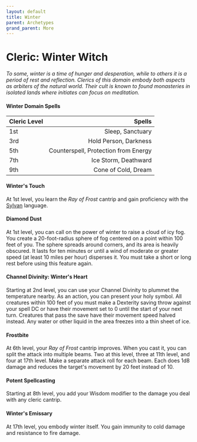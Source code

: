 ```yaml
---
layout: default
title: Winter
parent: Archetypes
grand_parent: More
---
```


# Cleric: Winter Witch

_To some, winter is a time of hunger and desperation, while to others it is a period of rest and reflection. Clerics of this domain embody both aspects as arbiters of the natural world. Their cult is known to found monasteries in isolated lands where initiates can focus on meditation._


#### Winter Domain Spells

| Cleric Level |                               Spells |
| :----------- | -----------------------------------: |
| 1st          |                     Sleep, Sanctuary |
| 3rd          |                Hold Person, Darkness |
| 5th          | Counterspell, Protection from Energy |
| 7th          |                 Ice Storm, Deathward |
| 9th          |                  Cone of Cold, Dream |


#### Winter's Touch 

At 1st level, you learn the *Ray of Frost* cantrip and gain proficiency with the [Sylvan](../languages/secret_languages) language.


#### Diamond Dust

At 1st level, you can call on the power of winter to raise a cloud of icy fog. You create a 20-foot-radius sphere of fog centered on a point within 100 feet of you. The sphere spreads around corners, and its area is heavily obscured. It lasts for ten minutes or until a wind of moderate or greater speed (at least 10 miles per hour) disperses it. You must take a short or long rest before using this feature again.


#### Channel Divinity: Winter's Heart

Starting at 2nd level, you can use your Channel Divinity to plummet the temperature nearby. As an action, you can present your holy symbol. All creatures within 100 feet of you must make a Dexterity saving throw against your spell DC or have their movement set to 0 until the start of your next turn. Creatures that pass the save have their movement speed halved instead. Any water or other liquid in the area freezes into a thin sheet of ice.


#### Frostbite

At 6th level, your _Ray of Frost_ cantrip improves. When you cast it, you can split the attack into multiple beams. Two at this level, three at 11th level, and four at 17th level. Make a separate attack roll for each beam. Each does 1d8 damage and reduces the target's movement by 20 feet instead of 10.


#### Potent Spellcasting

Starting at 8th level, you add your Wisdom modifier to the damage you deal with any cleric cantrip.


#### Winter's Emissary

At 17th level, you embody winter itself. You gain immunity to cold damage and resistance to fire damage.